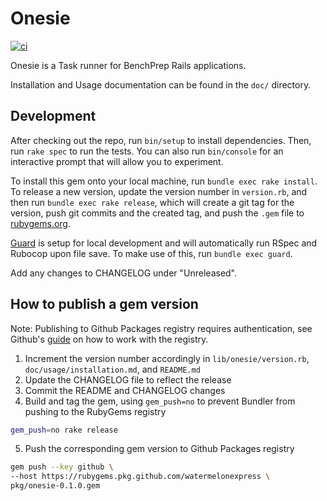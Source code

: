 # Onesie

[![ci](https://github.com/watermelonexpress/onesie/actions/workflows/ci.yml/badge.svg)](https://github.com/watermelonexpress/onesie/actions/workflows/ci.yml)

Onesie is a Task runner for BenchPrep Rails applications.

Installation and Usage documentation can be found in the `doc/` directory.

## Development

After checking out the repo, run `bin/setup` to install dependencies. Then, run
`rake spec` to run the tests. You can also run `bin/console` for an interactive
prompt that will allow you to experiment.

To install this gem onto your local machine, run `bundle exec rake install`. To
release a new version, update the version number in `version.rb`, and then
run `bundle exec rake release`, which will create a git tag for the version,
push git commits and the created tag, and push the `.gem` file
to [rubygems.org](https://rubygems.org).

[Guard][1] is setup for local development and will automatically run RSpec and
Rubocop upon file save. To make use of this, run `bundle exec guard`.

Add any changes to CHANGELOG under "Unreleased".

## How to publish a gem version
Note: Publishing to Github Packages registry requires authentication, see
Github's [guide][2] on how to work with the registry.

1. Increment the version number accordingly in `lib/onesie/version.rb`,
`doc/usage/installation.md`, and `README.md`
2. Update the CHANGELOG file to reflect the release
3. Commit the README and CHANGELOG changes
4. Build and tag the gem, using `gem_push=no` to prevent Bundler from pushing
to the RubyGems registry

```bash
gem_push=no rake release
```

5. Push the corresponding gem version to Github Packages registry

```bash
gem push --key github \
--host https://rubygems.pkg.github.com/watermelonexpress \
pkg/onesie-0.1.0.gem
```

[1]: https://github.com/guard/guard
[2]: https://docs.github.com/en/packages/working-with-a-github-packages-registry/working-with-the-rubygems-registry
